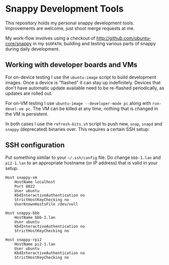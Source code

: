 # Snappy Development Tools

This repository holds my personal snappy development tools.  Improvements are
welcome, just shoot merge requests at me.

My work-flow involves using a checkout of http://github.com/ubuntu-core/snappy
in my ``$GOPATH``, building and testing various parts of snappy during daily development.

## Working with developer boards and VMs

For on-device testing I use the ``ubuntu-image`` script to build development
images. Once a device is "flashed" it can stay up indefinitely. Devices that
don't have automatic update available need to be re-flashed periodically, as
updates are rolled out.

For on-VM testing I use ``ubuntu-image --developer-mode pc`` along with
``run-devel-vm pc``. The VM can be killed at any time, nothing that is changed
in the VM is persistent.

In both cases I use the ``refresh-bits.sh`` script to push new, ``snap``,
``snapd`` and ``snappy`` (deprecated) binaries over. This requires a certain SSH setup:

## SSH configuration

Put something similar to your ``~/.ssh/config`` file. Do change ``bbb-1.lan``
and ``pi2-1.lan`` to an appropriate hostname (or IP address) that is valid in
your setup.

```
Host snappy-vm
    HostName localhost
    Port 8022
    User ubuntu
    KbdInteractiveAuthentication no
    StrictHostKeyChecking no
    UserKnownHostsFile /dev/null

Host snappy-bbb
    HostName bbb-1.lan
    User ubuntu
    KbdInteractiveAuthentication no
    StrictHostKeyChecking no

Host snappy-rpi2
    HostName pi2-1.lan
    User ubuntu
    KbdInteractiveAuthentication no
    StrictHostKeyChecking no
```
